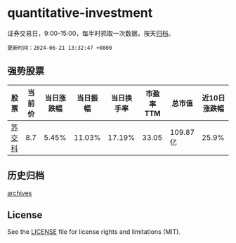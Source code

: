 # quantitative-investment

证券交易日，9:00-15:00，每半时抓取一次数据，按天[归档](archives)。

`更新时间：2024-06-21 13:32:47 +0800`

## 强势股票

|股票|当前价|当日涨跌幅|当日振幅|当日换手率|市盈率TTM|总市值|近10日涨跌幅|
|----|----|----|----|----|----|----|----|
|[苏交科](https://xueqiu.com/S/SZ300284)|8.7|5.45%|11.03%|17.19%|33.05|109.87亿|25.9%|

## 历史归档

[archives](archives)

## License

See the [LICENSE](LICENSE) file for license rights and limitations (MIT).
